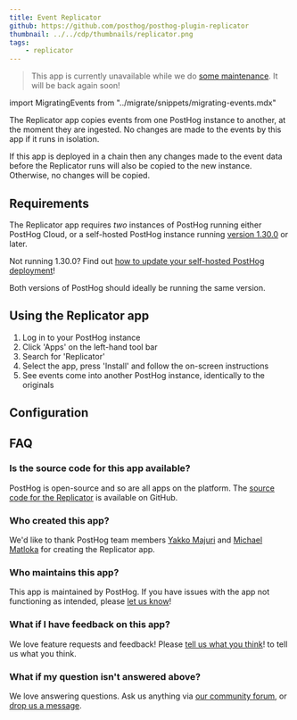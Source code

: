 ```yaml
---
title: Event Replicator
github: https://github.com/posthog/posthog-plugin-replicator
thumbnail: ../../cdp/thumbnails/replicator.png
tags:
    - replicator
---
```


> This app is currently unavailable while we do [some maintenance](https://github.com/PostHog/posthog/issues/15997). It will be back again soon!

import MigratingEvents from "../migrate/snippets/migrating-events.mdx"

The Replicator app copies events from one PostHog instance to another, at the moment they are ingested. No changes are made to the events by this app if it runs in isolation.

If this app is deployed in a chain then any changes made to the event data before the Replicator runs will also be copied to the new instance. Otherwise, no changes will be copied.

## Requirements

The Replicator app requires _two_ instances of PostHog running either PostHog Cloud, or a self-hosted PostHog instance running [version 1.30.0](https://posthog.com/blog/the-posthog-array-1-30-0) or later.

Not running 1.30.0? Find out [how to update your self-hosted PostHog deployment](https://posthog.com/docs/runbook/upgrading-posthog)!

Both versions of PostHog should ideally be running the same version.

## Using the Replicator app

<MigratingEvents/>

1. Log in to your PostHog instance
2. Click 'Apps' on the left-hand tool bar
3. Search for 'Replicator'
4. Select the app, press 'Install' and follow the on-screen instructions
5. See events come into another PostHog instance, identically to the originals

## Configuration

<AppParameters />

## FAQ

### Is the source code for this app available?

PostHog is open-source and so are all apps on the platform. The [source code for the Replicator](https://github.com/posthog/posthog-plugin-replicator) is available on GitHub.

### Who created this app?

We'd like to thank PostHog team members [Yakko Majuri](https://github.com/yakkomajuri) and [Michael Matloka](https://github.com/Twixes) for creating the Replicator app.

### Who maintains this app?

This app is maintained by PostHog. If you have issues with the app not functioning as intended, please [let us know](http://app.posthog.com/home#supportModal)!

### What if I have feedback on this app?

We love feature requests and feedback! Please [tell us what you think](http://app.posthog.com/home#supportModal)! to tell us what you think.

### What if my question isn't answered above?

We love answering questions. Ask us anything via [our community forum](/questions), or [drop us a message](http://app.posthog.com/home#supportModal). 
